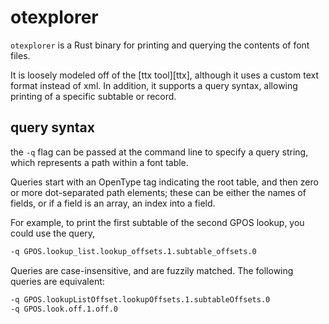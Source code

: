 # otexplorer

`otexplorer` is a Rust binary for printing and querying the contents of font
files.

It is loosely modeled off of the [ttx tool][ttx], although it uses a custom text
format instead of xml. In addition, it supports a query syntax, allowing
printing of a specific subtable or record.

## query syntax

the `-q` flag can be passed at the command line to specify a query string, which
represents a path within a font table.

Queries start with an OpenType tag indicating the root table, and then zero or
more dot-separated path elements; these can be either the names of fields, or if
a field is an array, an index into a field.

For example, to print the first subtable of the second GPOS lookup, you could
use the query,

```sh
-q GPOS.lookup_list.lookup_offsets.1.subtable_offsets.0
```

Queries are case-insensitive, and are fuzzily matched. The following queries are
equivalent:

```sh
-q GPOS.lookupListOffset.lookupOffsets.1.subtableOffsets.0
-q GPOS.look.off.1.off.0
```
